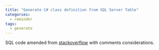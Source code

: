 ```yaml
---
title: "Generate C# class definition from SQL Server Table"
categories:
  - reminder
tags:
  - generate
---
```

SQL code amended from [stackoverflow][so-sql-answer] with comments considerations.

<script src="https://gist.github.com/petreturcu/55ed01e219606d628699384b7582431b.js"></script>

[so-sql-answer]: https://stackoverflow.com/questions/5873170/generate-class-from-database-table
